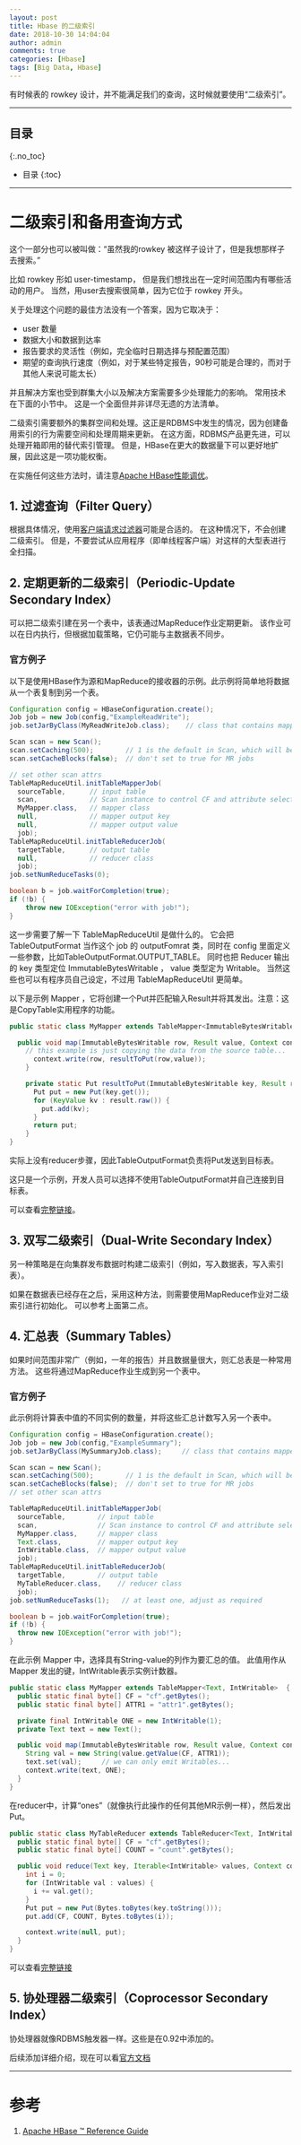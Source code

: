 ```yaml
---
layout: post
title: Hbase 的二级索引
date: 2018-10-30 14:04:04
author: admin
comments: true
categories: [Hbase]
tags: [Big Data, Hbase]
---
```


有时候表的 rowkey 设计，并不能满足我们的查询，这时候就要使用“二级索引”。

<!-- more -->

---
## 目录
{:.no_toc}

* 目录
{:toc}
---

# 二级索引和备用查询方式

这个一部分也可以被叫做：“虽然我的rowkey 被这样子设计了，但是我想那样子去搜索。”

比如 rowkey 形如 user-timestamp， 但是我们想找出在一定时间范围内有哪些活动的用户。
当然，用user去搜索很简单，因为它位于 rowkey 开头。

关于处理这个问题的最佳方法没有一个答案，因为它取决于：

- user 数量
- 数据大小和数据到达率
- 报告要求的灵活性（例如，完全临时日期选择与预配置范围）
- 期望的查询执行速度（例如，对于某些特定报告，90秒可能是合理的，而对于其他人来说可能太长）

并且解决方案也受到群集大小以及解决方案需要多少处理能力的影响。
常用技术在下面的小节中。
这是一个全面但并非详尽无遗的方法清单。

二级索引需要额外的集群空间和处理。这正是RDBMS中发生的情况，因为创建备用索引的行为需要空间和处理周期来更新。
在这方面，RDBMS产品更先进，可以处理开箱即用的替代索引管理。
但是，HBase在更大的数据量下可以更好地扩展，因此这是一项功能权衡。

在实施任何这些方法时，请注意[Apache HBase性能调优](http://hbase.apache.org/book.html#performance)。

## 1. 过滤查询（Filter Query）

根据具体情况，使用[客户端请求过滤器](http://hbase.apache.org/book.html#client.filter)可能是合适的。
在这种情况下，不会创建二级索引。
但是，不要尝试从应用程序（即单线程客户端）对这样的大型表进行全扫描。

## 2. 定期更新的二级索引（Periodic-Update Secondary Index）

可以把二级索引建在另一个表中，该表通过MapReduce作业定期更新。
该作业可以在日内执行，但根据加载策略，它仍可能与主数据表不同步。

### 官方例子

以下是使用HBase作为源和MapReduce的接收器的示例。此示例将简单地将数据从一个表复制到另一个表。

```java
Configuration config = HBaseConfiguration.create();
Job job = new Job(config,"ExampleReadWrite");
job.setJarByClass(MyReadWriteJob.class);    // class that contains mapper

Scan scan = new Scan();
scan.setCaching(500);        // 1 is the default in Scan, which will be bad for MapReduce jobs
scan.setCacheBlocks(false);  // don't set to true for MR jobs

// set other scan attrs
TableMapReduceUtil.initTableMapperJob(
  sourceTable,      // input table
  scan,             // Scan instance to control CF and attribute selection
  MyMapper.class,   // mapper class
  null,             // mapper output key
  null,             // mapper output value
  job);
TableMapReduceUtil.initTableReducerJob(
  targetTable,      // output table
  null,             // reducer class
  job);
job.setNumReduceTasks(0);

boolean b = job.waitForCompletion(true);
if (!b) {
    throw new IOException("error with job!");
}
```

这一步需要了解一下 TableMapReduceUtil 是做什么的。
它会把 TableOutputFormat 当作这个 job 的 outputFomrat 类，同时在 config 里面定义一些参数，比如TableOutputFormat.OUTPUT_TABLE。
同时也把 Reducer 输出的 key 类型定位 ImmutableBytesWritable ， value 类型定为 Writable。
当然这些也可以有程序员自己设定，不过用 TableMapReduceUtil 更简单。

以下是示例 Mapper ，它将创建一个Put并匹配输入Result并将其发出。注意：这是CopyTable实用程序的功能。

```java
public static class MyMapper extends TableMapper<ImmutableBytesWritable, Put>  {

  public void map(ImmutableBytesWritable row, Result value, Context context) throws IOException, InterruptedException {
    // this example is just copying the data from the source table...
      context.write(row, resultToPut(row,value));
    }

    private static Put resultToPut(ImmutableBytesWritable key, Result result) throws IOException {
      Put put = new Put(key.get());
      for (KeyValue kv : result.raw()) {
        put.add(kv);
      }
      return put;
    }
}
```
实际上没有reducer步骤，因此TableOutputFormat负责将Put发送到目标表。 

这只是一个示例，开发人员可以选择不使用TableOutputFormat并自己连接到目标表。

可以查看[完整链接](http://hbase.apache.org/book.html#mapreduce.example.readwrite)。

## 3. 双写二级索引（Dual-Write Secondary Index）

另一种策略是在向集群发布数据时构建二级索引（例如，写入数据表，写入索引表）。

如果在数据表已经存在之后，采用这种方法，则需要使用MapReduce作业对二级索引进行初始化。
可以参考上面第二点。

## 4. 汇总表（Summary Tables）

如果时间范围非常广（例如，一年的报告）并且数据量很大，则汇总表是一种常用方法。
这些将通过MapReduce作业生成到另一个表中。

### 官方例子

此示例将计算表中值的不同实例的数量，并将这些汇总计数写入另一个表中。

```java
Configuration config = HBaseConfiguration.create();
Job job = new Job(config,"ExampleSummary");
job.setJarByClass(MySummaryJob.class);     // class that contains mapper and reducer

Scan scan = new Scan();
scan.setCaching(500);        // 1 is the default in Scan, which will be bad for MapReduce jobs
scan.setCacheBlocks(false);  // don't set to true for MR jobs
// set other scan attrs

TableMapReduceUtil.initTableMapperJob(
  sourceTable,        // input table
  scan,               // Scan instance to control CF and attribute selection
  MyMapper.class,     // mapper class
  Text.class,         // mapper output key
  IntWritable.class,  // mapper output value
  job);
TableMapReduceUtil.initTableReducerJob(
  targetTable,        // output table
  MyTableReducer.class,    // reducer class
  job);
job.setNumReduceTasks(1);   // at least one, adjust as required

boolean b = job.waitForCompletion(true);
if (!b) {
  throw new IOException("error with job!");
}
```

在此示例 Mapper 中，选择具有String-value的列作为要汇总的值。
此值用作从 Mapper 发出的键，IntWritable表示实例计数器。

```java
public static class MyMapper extends TableMapper<Text, IntWritable>  {
  public static final byte[] CF = "cf".getBytes();
  public static final byte[] ATTR1 = "attr1".getBytes();

  private final IntWritable ONE = new IntWritable(1);
  private Text text = new Text();

  public void map(ImmutableBytesWritable row, Result value, Context context) throws IOException, InterruptedException {
    String val = new String(value.getValue(CF, ATTR1));
    text.set(val);     // we can only emit Writables...
    context.write(text, ONE);
  }
}
```

在reducer中，计算“ones”（就像执行此操作的任何其他MR示例一样），然后发出Put。

```java
public static class MyTableReducer extends TableReducer<Text, IntWritable, ImmutableBytesWritable>  {
  public static final byte[] CF = "cf".getBytes();
  public static final byte[] COUNT = "count".getBytes();

  public void reduce(Text key, Iterable<IntWritable> values, Context context) throws IOException, InterruptedException {
    int i = 0;
    for (IntWritable val : values) {
      i += val.get();
    }
    Put put = new Put(Bytes.toBytes(key.toString()));
    put.add(CF, COUNT, Bytes.toBytes(i));

    context.write(null, put);
  }
}
```

可以查看[完整链接](http://hbase.apache.org/book.html#mapreduce.example.summary)

## 5. 协处理器二级索引（Coprocessor Secondary Index）

协处理器就像RDBMS触发器一样。这些是在0.92中添加的。

后续添加详细介绍，现在可以看[官方文档](http://hbase.apache.org/book.html#cp)

---

# 参考

1. [Apache HBase ™ Reference Guide](http://hbase.apache.org/book.html) 

